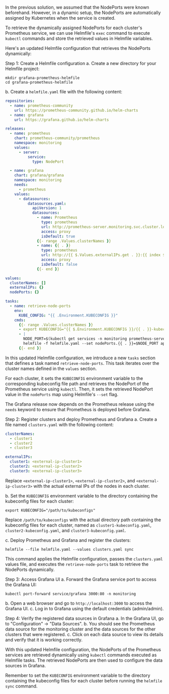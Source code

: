 In the previous solution, we assumed that the NodePorts were known beforehand. However, in a dynamic setup, the NodePorts are automatically assigned by Kubernetes when the service is created.

To retrieve the dynamically assigned NodePorts for each cluster's Prometheus service, we can use Helmfile's `exec` command to execute `kubectl` commands and store the retrieved values in Helmfile variables.

Here's an updated Helmfile configuration that retrieves the NodePorts dynamically:

Step 1: Create a Helmfile configuration
a. Create a new directory for your Helmfile project:
   ```
   mkdir grafana-prometheus-helmfile
   cd grafana-prometheus-helmfile
   ```

b. Create a `helmfile.yaml` file with the following content:
   ```yaml
   repositories:
     - name: prometheus-community
       url: https://prometheus-community.github.io/helm-charts
     - name: grafana
       url: https://grafana.github.io/helm-charts

   releases:
     - name: prometheus
       chart: prometheus-community/prometheus
       namespace: monitoring
       values:
         - server:
             service:
               type: NodePort

     - name: grafana
       chart: grafana/grafana
       namespace: monitoring
       needs:
         - prometheus
       values:
         - datasources:
             datasources.yaml:
               apiVersion: 1
               datasources:
                 - name: Prometheus
                   type: prometheus
                   url: http://prometheus-server.monitoring.svc.cluster.local
                   access: proxy
                   isDefault: true
                 {{- range .Values.clusterNames }}
                 - name: {{ . }}
                   type: prometheus
                   url: http://{{ $.Values.externalIPs.get . }}:{{ index $.Values.nodePorts . }}
                   access: proxy
                   isDefault: false
                 {{- end }}

   values:
     clusterNames: []
     externalIPs: {}
     nodePorts: {}

   tasks:
     - name: retrieve-node-ports
       env:
         KUBE_CONFIG: "{{ .Environment.KUBECONFIG }}"
       cmds:
         {{- range .Values.clusterNames }}
         - export KUBECONFIG="{{ $.Environment.KUBECONFIG }}/{{ . }}-kubeconfig.yaml"
         - |
           NODE_PORT=$(kubectl get services -n monitoring prometheus-server -o jsonpath='{.spec.ports[0].nodePort}')
           helmfile -f helmfile.yaml --set nodePorts.{{ . }}=$NODE_PORT apply
         {{- end }}
   ```

   In this updated Helmfile configuration, we introduce a new `tasks` section that defines a task named `retrieve-node-ports`. This task iterates over the cluster names defined in the `values` section.

   For each cluster, it sets the `KUBECONFIG` environment variable to the corresponding kubeconfig file path and retrieves the NodePort of the Prometheus service using `kubectl`. Then, it sets the retrieved NodePort value in the `nodePorts` map using Helmfile's `--set` flag.

   The Grafana release now depends on the Prometheus release using the `needs` keyword to ensure that Prometheus is deployed before Grafana.

Step 2: Register clusters and deploy Prometheus and Grafana
a. Create a file named `clusters.yaml` with the following content:
   ```yaml
   clusterNames:
     - cluster1
     - cluster2
     - cluster3

   externalIPs:
     cluster1: <external-ip-cluster1>
     cluster2: <external-ip-cluster2>
     cluster3: <external-ip-cluster3>
   ```

   Replace `<external-ip-cluster1>`, `<external-ip-cluster2>`, and `<external-ip-cluster3>` with the actual external IPs of the nodes in each cluster.

b. Set the `KUBECONFIG` environment variable to the directory containing the kubeconfig files for each cluster:
   ```
   export KUBECONFIG="/path/to/kubeconfigs"
   ```

   Replace `/path/to/kubeconfigs` with the actual directory path containing the kubeconfig files for each cluster, named as `cluster1-kubeconfig.yaml`, `cluster2-kubeconfig.yaml`, and `cluster3-kubeconfig.yaml`.

c. Deploy Prometheus and Grafana and register the clusters:
   ```
   helmfile --file helmfile.yaml --values clusters.yaml sync
   ```

   This command applies the Helmfile configuration, passes the `clusters.yaml` values file, and executes the `retrieve-node-ports` task to retrieve the NodePorts dynamically.

Step 3: Access Grafana UI
a. Forward the Grafana service port to access the Grafana UI:
   ```
   kubectl port-forward service/grafana 3000:80 -n monitoring
   ```

b. Open a web browser and go to `http://localhost:3000` to access the Grafana UI.
c. Log in to Grafana using the default credentials (admin/admin).

Step 4: Verify the registered data sources in Grafana
a. In the Grafana UI, go to "Configuration" -> "Data Sources".
b. You should see the Prometheus data source for the monitoring cluster and the data sources for the other clusters that were registered.
c. Click on each data source to view its details and verify that it is working correctly.

With this updated Helmfile configuration, the NodePorts of the Prometheus services are retrieved dynamically using `kubectl` commands executed as Helmfile tasks. The retrieved NodePorts are then used to configure the data sources in Grafana.

Remember to set the `KUBECONFIG` environment variable to the directory containing the kubeconfig files for each cluster before running the `helmfile sync` command.
